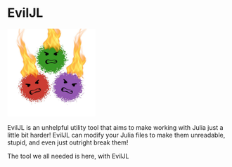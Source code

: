 # EvilJL

<img src="/assets/APkrFKY17OexoawuVWBCZ2U16xU5UiKYatIj2vkvcjU7yw=s90.jpg" alt="logo" width="200"/>

EvilJL is an unhelpful utility tool that aims to make working with Julia just a little bit harder! EvilJL can modify your Julia files to make them unreadable, stupid, and even just outright break them! 

The tool we all needed is here, with EvilJL
